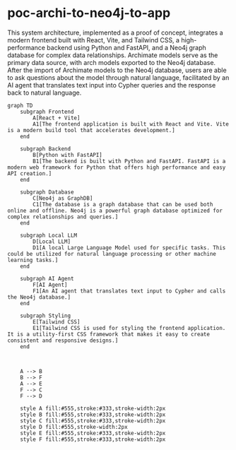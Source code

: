 # poc-archi-to-neo4j-to-app
This system architecture, implemented as a proof of concept, integrates a modern frontend built with React, Vite, and Tailwind CSS, a high-performance backend using Python and FastAPI, and a Neo4j graph database for complex data relationships. Archimate models serve as the primary data source, with arch models exported to the Neo4j database. After the import of Archimate models to the Neo4j database, users are able to ask questions about the model through natural language, facilitated by an AI agent that translates text input into Cypher queries and the response back to natural language.

```mermaid
graph TD
    subgraph Frontend
        A[React + Vite]
        A1[The frontend application is built with React and Vite. Vite is a modern build tool that accelerates development.]
    end

    subgraph Backend
        B[Python with FastAPI]
        B1[The backend is built with Python and FastAPI. FastAPI is a modern web framework for Python that offers high performance and easy API creation.]
    end

    subgraph Database
        C[Neo4j as GraphDB]
        C1[The database is a graph database that can be used both online and offline. Neo4j is a powerful graph database optimized for complex relationships and queries.]
    end

    subgraph Local LLM
        D[Local LLM]
        D1[A local Large Language Model used for specific tasks. This could be utilized for natural language processing or other machine learning tasks.]
    end

    subgraph AI Agent
        F[AI Agent]
        F1[An AI agent that translates text input to Cypher and calls the Neo4j database.]
    end

    subgraph Styling
        E[Tailwind CSS]
        E1[Tailwind CSS is used for styling the frontend application. It is a utility-first CSS framework that makes it easy to create consistent and responsive designs.]
    end



    A --> B
    B --> F
    A --> E
    F --> C
    F --> D

    style A fill:#555,stroke:#333,stroke-width:2px
    style B fill:#555,stroke:#333,stroke-width:2px
    style C fill:#555,stroke:#333,stroke-width:2px
    style D fill:#555,stroke-width:2px
    style E fill:#555,stroke:#333,stroke-width:2px
    style F fill:#555,stroke:#333,stroke-width:2px

```
